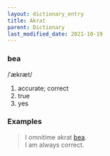 ```yaml
---
layout: dictionary_entry
title: Akrat
parent: Dictionary
last_modified_date: 2021-10-19
---
```


### bea
/ˈækræt/
1. accurate; correct
2. true
3. yes

### Examples
> I omnitime akrat [bea](./bea.md).  
I am always correct.